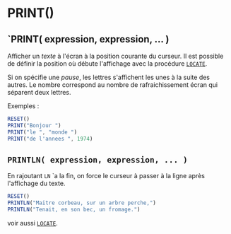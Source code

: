 # PRINT()

## `PRINT( expression, expression, ... )

Afficher un _texte_ à l'écran à la position courante du curseur. Il est possible de définir la position où débute l'affichage avec la procédure [`LOCATE`](LOCATE).

Si on spécifie une _pause_, les lettres s'affichent les unes à la suite des autres. Le nombre correspond au nombre de rafraichissement écran qui séparent deux lettres.

Exemples :

```ts
RESET()
PRINT("Bonjour ")
PRINT("le ", "monde ")
PRINT("de l'annees ", 1974)
```

## `PRINTLN( expression, expression, ... )`

En rajoutant `LN` `a la fin, on force le curseur à passer à la ligne après l'affichage du texte.

```ts
RESET()
PRINTLN("Maitre corbeau, sur un arbre perche,")
PRINTLN("Tenait, en son bec, un fromage.")
```

voir aussi [`LOCATE`](LOCATE).
